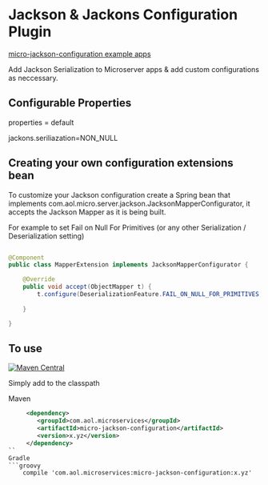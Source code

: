 # Jackson & Jackons Configuration Plugin

[micro-jackson-configuration example apps](https://github.com/aol/micro-server/tree/master/micro-jackson-configuration/src/test/java/app)


Add Jackson Serialization to Microserver apps & add custom configurations as neccessary.

## Configurable Properties

properties = default


jackons.seriliazation=NON_NULL



## Creating your own configuration extensions bean

To customize your Jackson configuration create a Spring bean that implements com.aol.micro.server.jackson.JacksonMapperConfigurator, it accepts the Jackson Mapper as it is being built.

For example to set Fail on Null For Primitives (or any other Serialization / Deserialization setting)

```java

@Component
public class MapperExtension implements JacksonMapperConfigurator {

	@Override
	public void accept(ObjectMapper t) {
		t.configure(DeserializationFeature.FAIL_ON_NULL_FOR_PRIMITIVES, true);
		
	}

}

```

## To use

[![Maven Central](https://maven-badges.herokuapp.com/maven-central/com.aol.microservices/micro-jackson-configuration/badge.svg)](https://maven-badges.herokuapp.com/maven-central/com.aol.microservices/micro-jackson-configuration)

Simply add to the classpath

Maven 
```xml
     <dependency>
        <groupId>com.aol.microservices</groupId>  
        <artifactId>micro-jackson-configuration</artifactId>
        <version>x.yz</version>
     </dependency>
``     
Gradle
```groovy
    compile 'com.aol.microservices:micro-jackson-configuration:x.yz'
```
